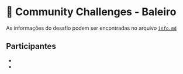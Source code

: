 # 🍭 Community Challenges - Baleiro
As informações do desafio podem ser encontradas no arquivo [`info.md`](/001-baleiro/info.md)

## Participantes
- <!--- Discord ID do primeiro membro --->
- <!--- Discord ID do segundo membro --->

<!--- Dicas de como construir um bom README: https://blog.rocketseat.com.br/como-fazer-um-bom-readme/ --->
<!--- Boa sorte! --->
